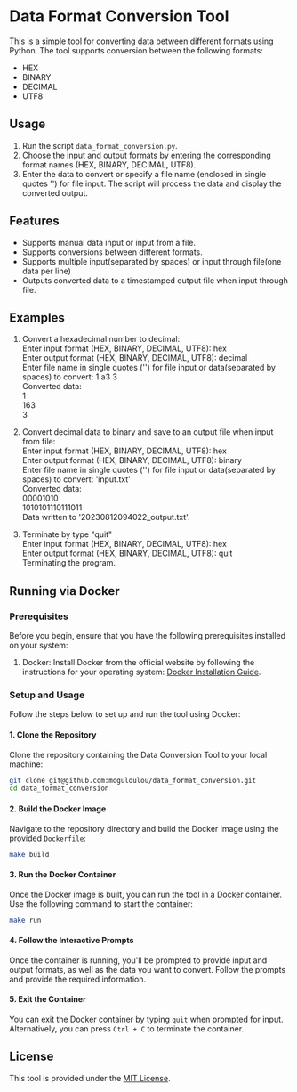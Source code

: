 # Data Format Conversion Tool

This is a simple tool for converting data between different formats using Python. The tool supports conversion between the following formats:

- HEX
- BINARY
- DECIMAL
- UTF8

## Usage

1. Run the script `data_format_conversion.py`.
2. Choose the input and output formats by entering the corresponding format names (HEX, BINARY, DECIMAL, UTF8).
3. Enter the data to convert or specify a file name (enclosed in single quotes '') for file input. The script will process the data and display the converted output.

## Features

- Supports manual data input or input from a file.
- Supports conversions between different formats.
- Supports multiple input(separated by spaces) or input through file(one data per line)
- Outputs converted data to a timestamped output file when input through file.

## Examples

1. Convert a hexadecimal number to decimal:    
   Enter input format (HEX, BINARY, DECIMAL, UTF8): hex    
   Enter output format (HEX, BINARY, DECIMAL, UTF8): decimal      
   Enter file name in single quotes ('') for file input or data(separated by spaces) to convert: 1 a3 3  
   Converted data:  
   1  
   163  
   3  


3. Convert decimal data to binary and save to an output file when input from file:    
Enter input format (HEX, BINARY, DECIMAL, UTF8): hex    
Enter output format (HEX, BINARY, DECIMAL, UTF8): binary    
Enter file name in single quotes ('') for file input or data(separated by spaces) to convert: 'input.txt'    
Converted data:    
00001010    
1010101110111011    
Data written to '20230812094022_output.txt'.    

4. Terminate by type "quit"    
Enter input format (HEX, BINARY, DECIMAL, UTF8): hex    
Enter output format (HEX, BINARY, DECIMAL, UTF8): quit    
Terminating the program.    

## Running via Docker

### Prerequisites

Before you begin, ensure that you have the following prerequisites installed on your system:

1. Docker: Install Docker from the official website by following the instructions for your operating system: [Docker Installation Guide](https://docs.docker.com/get-docker/).

### Setup and Usage

Follow the steps below to set up and run the tool using Docker:

#### 1. Clone the Repository

Clone the repository containing the Data Conversion Tool to your local machine:

```bash
git clone git@github.com:moguloulou/data_format_conversion.git
cd data_format_conversion
```

#### 2. Build the Docker Image

Navigate to the repository directory and build the Docker image using the provided `Dockerfile`:

```bash
make build
```

#### 3. Run the Docker Container

Once the Docker image is built, you can run the tool in a Docker container. Use the following command to start the container:

```bash
make run
```

#### 4. Follow the Interactive Prompts

Once the container is running, you'll be prompted to provide input and output formats, as well as the data you want to convert. Follow the prompts and provide the required information.

#### 5. Exit the Container

You can exit the Docker container by typing `quit` when prompted for input. Alternatively, you can press `Ctrl + C` to terminate the container.

## License

This tool is provided under the [MIT License](LICENSE).
